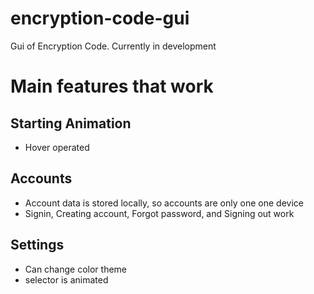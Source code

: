 # encryption-code-gui
Gui of Encryption Code. Currently in development

# Main features that work

## Starting Animation
- Hover operated

## Accounts
- Account data is stored locally, so accounts are only one one device
- Signin, Creating account, Forgot password, and Signing out work

## Settings
- Can change color theme
- selector is animated



